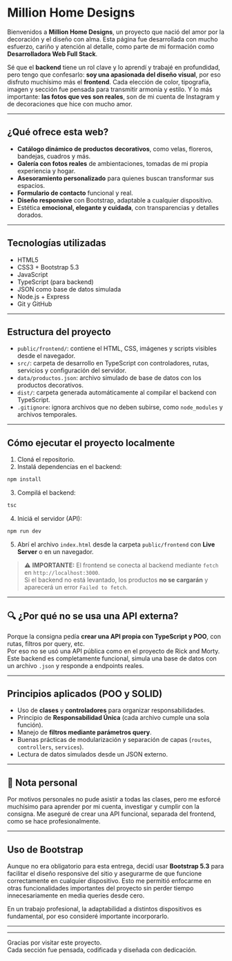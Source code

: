 
# Million Home Designs

Bienvenidos a **Million Home Designs**, un proyecto que nació del amor por la decoración y el diseño con alma. Esta página fue desarrollada con mucho esfuerzo, cariño y atención al detalle, como parte de mi formación como **Desarrolladora Web Full Stack**.

Sé que el **backend** tiene un rol clave y lo aprendí y trabajé en profundidad, pero tengo que confesarlo: **soy una apasionada del diseño visual**, por eso disfruto muchísimo más el **frontend**. Cada elección de color, tipografía, imagen y sección fue pensada para transmitir armonía y estilo. Y lo más importante: **las fotos que ves son reales**, son de mi cuenta de Instagram y de decoraciones que hice con mucho amor.

---

##  ¿Qué ofrece esta web?

-  **Catálogo dinámico de productos decorativos**, como velas, floreros, bandejas, cuadros y más.
-  **Galería con fotos reales** de ambientaciones, tomadas de mi propia experiencia y hogar.
-  **Asesoramiento personalizado** para quienes buscan transformar sus espacios.
-  **Formulario de contacto** funcional y real.
-  **Diseño responsive** con Bootstrap, adaptable a cualquier dispositivo.
-  Estética **emocional, elegante y cuidada**, con transparencias y detalles dorados.

---

##  Tecnologías utilizadas

- HTML5
- CSS3 + Bootstrap 5.3
- JavaScript
- TypeScript (para backend)
- JSON como base de datos simulada
- Node.js + Express
- Git y GitHub

---

## Estructura del proyecto

- `public/frontend/`: contiene el HTML, CSS, imágenes y scripts visibles desde el navegador.
- `src/`: carpeta de desarrollo en TypeScript con controladores, rutas, servicios y configuración del servidor.
- `data/productos.json`: archivo simulado de base de datos con los productos decorativos.
- `dist/`: carpeta generada automáticamente al compilar el backend con TypeScript.
- `.gitignore`: ignora archivos que no deben subirse, como `node_modules` y archivos temporales.

---

## Cómo ejecutar el proyecto localmente

1. Cloná el repositorio.
2. Instalá dependencias en el backend:

```bash
npm install
```

3. Compilá el backend:

```bash
tsc
```

4. Iniciá el servidor (API):

```bash
npm run dev
```

5. Abrí el archivo `index.html` desde la carpeta `public/frontend` con **Live Server** o en un navegador.

> ⚠️ **IMPORTANTE:** El frontend se conecta al backend mediante `fetch` en `http://localhost:3000`.  
> Si el backend no está levantado, los productos **no se cargarán** y aparecerá un error `Failed to fetch`.

---

## 🔍 ¿Por qué no se usa una API externa?

Porque la consigna pedía **crear una API propia con TypeScript y POO**, con rutas, filtros por query, etc.  
Por eso no se usó una API pública como en el proyecto de Rick and Morty.  
Este backend es completamente funcional, simula una base de datos con un archivo `.json` y responde a endpoints reales.

---

##  Principios aplicados (POO y SOLID)

- Uso de **clases** y **controladores** para organizar responsabilidades.
- Principio de **Responsabilidad Única** (cada archivo cumple una sola función).
- Manejo de **filtros mediante parámetros query**.
- Buenas prácticas de modularización y separación de capas (`routes`, `controllers`, `services`).
- Lectura de datos simulados desde un JSON externo.

---

## 📝 Nota personal

Por motivos personales no pude asistir a todas las clases, pero me esforcé muchísimo para aprender por mi cuenta, investigar y cumplir con la consigna. Me aseguré de crear una API funcional, separada del frontend, como se hace profesionalmente.


---

##  Uso de Bootstrap

Aunque no era obligatorio para esta entrega, decidí usar **Bootstrap 5.3** para facilitar el diseño responsive del sitio y asegurarme de que funcione correctamente en cualquier dispositivo. Esto me permitió enfocarme en otras funcionalidades importantes del proyecto sin perder tiempo innecesariamente en media queries desde cero.

En un trabajo profesional, la adaptabilidad a distintos dispositivos es fundamental, por eso consideré importante incorporarlo.


---

---

Gracias por visitar este proyecto.  
Cada sección fue pensada, codificada y diseñada con dedicación.  


